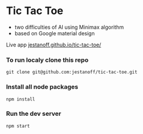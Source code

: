 # Tic Tac Toe
- two difficulties of AI using Minimax algorithm
- based on Google material design

Live app [jestanoff.github.io/tic-tac-toe/](https://jestanoff.github.io/tic-tac-toe/)


### To run localy clone this repo
`git clone git@github.com:jestanoff/tic-tac-toe.git`

### Install all node packages
`npm install`

### Run the dev server
`npm start`
